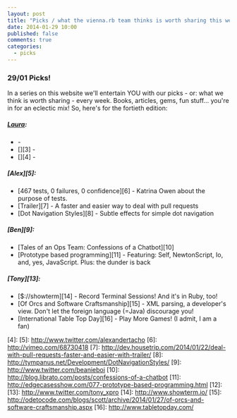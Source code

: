 ```yaml
---
layout: post
title: "Picks / what the vienna.rb team thinks is worth sharing this week"
date: 2014-01-29 10:00
published: false
comments: true
categories:
  - picks
---
```


### 29/01 Picks!

In a series on this website we'll entertain YOU with our picks - or: what we think is worth sharing - every week.
Books, articles, gems, fun stuff... you're in for an eclectic mix! So, here's for the fortieth edition:

##### [Laura][1]:
  - [][2] -
  - [][3] -
  - [][4] -

##### [Alex][5]:
  - [467 tests, 0 failures, 0 confidence][6] - Katrina Owen about the purpose of tests.
  - [Trailer][7] - A faster and easier way to deal with pull requests
  - [Dot Navigation Styles][8] - Subtle effects for simple dot navigation

##### [Ben][9]:
  - [Tales of an Ops Team: Confessions of a Chatbot][10]
  - [Prototype based programming][11] - Featuring: Self, NewtonScript, Io, and, yes, JavaScript. Plus: the dunder is back

##### [Tony][13]:
  - [$://showterm][14] - Record Terminal Sessions! And it's in Ruby, too!
  - [Of Orcs and Software Craftsmanship][15] - XML parsing, a developer's view. Don't let the foreign language (=Java) discourage you!
  - [International Table Top Day][16] - Play More Games! (I admit, I am a fan)


[1]: http://www.twitter.com/alicetragedy
[2]:
[3]:
[4]:
[5]: http://www.twitter.com/alexandertacho
[6]: http://vimeo.com/68730418
[7]: http://dev.housetrip.com/2014/01/22/deal-with-pull-requests-faster-and-easier-with-trailer/
[8]: http://tympanus.net/Development/DotNavigationStyles/
[9]: http://www.twitter.com/beanieboi
[10]: http://blog.librato.com/posts/confessions-of-a-chatbot
[11]: http://edgecasesshow.com/077-prototype-based-programming.html
[12]:
[13]: http://www.twitter.com/tony_xpro
[14]: http://www.showterm.io/
[15]: http://odetocode.com/blogs/scott/archive/2014/01/27/of-orcs-and-software-craftsmanship.aspx
[16]: http://www.tabletopday.com/
